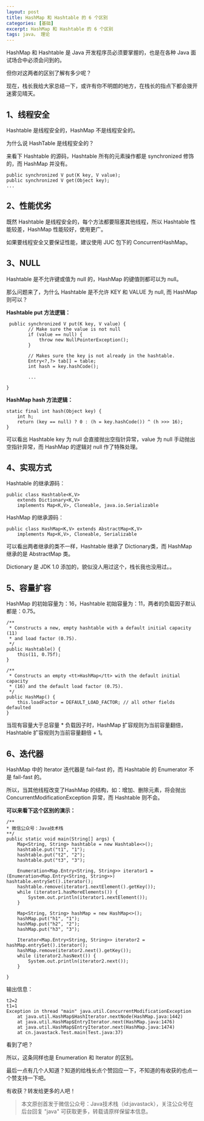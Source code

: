```yaml
---
layout: post
title: HashMap 和 Hashtable 的 6 个区别
categories: [基础]
excerpt: HashMap 和 Hashtable 的 6 个区别
tags: java， 理论  
---
```

HashMap 和 Hashtable 是 Java 开发程序员必须要掌握的，也是在各种 Java 面试场合中必须会问到的。

但你对这两者的区别了解有多少呢？

现在，栈长我给大家总结一下，或许有你不明朗的地方，在栈长的指点下都会拨开迷雾见晴天。

## 1、线程安全

Hashtable 是线程安全的，HashMap 不是线程安全的。

为什么说 HashTable 是线程安全的？

来看下 Hashtable 的源码，Hashtable 所有的元素操作都是 synchronized 修饰的，而 HashMap 并没有。

```
public synchronized V put(K key, V value);
public synchronized V get(Object key);
...
```

## 2、性能优劣

既然 Hashtable 是线程安全的，每个方法都要阻塞其他线程，所以 Hashtable 性能较差，HashMap 性能较好，使用更广。

如果要线程安全又要保证性能，建议使用 JUC 包下的 ConcurrentHashMap。

## 3、NULL

Hashtable 是不允许键或值为 null 的，HashMap 的键值则都可以为 null。

那么问题来了，为什么 Hashtable 是不允许 KEY 和 VALUE 为 null, 而 HashMap 则可以？

**Hashtable put 方法逻辑：**

```
 public synchronized V put(K key, V value) {
        // Make sure the value is not null
        if (value == null) {
            throw new NullPointerException();
        }

        // Makes sure the key is not already in the hashtable.
        Entry<?,?> tab[] = table;
        int hash = key.hashCode();
        
        ...
    
}        
```

**HashMap hash 方法逻辑：**

```
static final int hash(Object key) {
    int h;
    return (key == null) ? 0 : (h = key.hashCode()) ^ (h >>> 16);
}
```

可以看出 Hashtable key 为 null 会直接抛出空指针异常，value 为 null 手动抛出空指针异常，而 HashMap 的逻辑对 null 作了特殊处理。

## 4、实现方式

Hashtable 的继承源码：

```
public class Hashtable<K,V>
    extends Dictionary<K,V>
    implements Map<K,V>, Cloneable, java.io.Serializable
```

HashMap 的继承源码：

```
public class HashMap<K,V> extends AbstractMap<K,V>
    implements Map<K,V>, Cloneable, Serializable
```

可以看出两者继承的类不一样，Hashtable 继承了 Dictionary类，而 HashMap 继承的是 AbstractMap 类。

Dictionary 是 JDK 1.0 添加的，貌似没人用过这个，栈长我也没用过。。

## 5、容量扩容

HashMap 的初始容量为：16，Hashtable 初始容量为：11，两者的负载因子默认都是：0.75。

```
/**
 * Constructs a new, empty hashtable with a default initial capacity (11)
 * and load factor (0.75).
 */
public Hashtable() {
    this(11, 0.75f);
}

/**
 * Constructs an empty <tt>HashMap</tt> with the default initial capacity
 * (16) and the default load factor (0.75).
 */
public HashMap() {
    this.loadFactor = DEFAULT_LOAD_FACTOR; // all other fields defaulted
}
```

当现有容量大于总容量 * 负载因子时，HashMap 扩容规则为当前容量翻倍，Hashtable 扩容规则为当前容量翻倍 + 1。

## 6、迭代器

HashMap 中的 Iterator 迭代器是 fail-fast 的，而 Hashtable 的 Enumerator 不是 fail-fast 的。

所以，当其他线程改变了HashMap 的结构，如：增加、删除元素，将会抛出 ConcurrentModificationException 异常，而 Hashtable 则不会。

**可以来看下这个区别的演示：**

```
/**
* 微信公众号：Java技术栈
**/
public static void main(String[] args) {
    Map<String, String> hashtable = new Hashtable<>();
    hashtable.put("t1", "1");
    hashtable.put("t2", "2");
    hashtable.put("t3", "3");

    Enumeration<Map.Entry<String, String>> iterator1 = (Enumeration<Map.Entry<String, String>>) hashtable.entrySet().iterator();
    hashtable.remove(iterator1.nextElement().getKey());
    while (iterator1.hasMoreElements()) {
        System.out.println(iterator1.nextElement());
    }

    Map<String, String> hashMap = new HashMap<>();
    hashMap.put("h1", "1");
    hashMap.put("h2", "2");
    hashMap.put("h3", "3");

    Iterator<Map.Entry<String, String>> iterator2 = hashMap.entrySet().iterator();
    hashMap.remove(iterator2.next().getKey());
    while (iterator2.hasNext()) {
        System.out.println(iterator2.next());
    }

}
```

输出信息：

```
t2=2
t1=1
Exception in thread "main" java.util.ConcurrentModificationException
	at java.util.HashMap$HashIterator.nextNode(HashMap.java:1442)
	at java.util.HashMap$EntryIterator.next(HashMap.java:1476)
	at java.util.HashMap$EntryIterator.next(HashMap.java:1474)
	at cn.javastack.Test.main(Test.java:37)
```

看到了吧？

所以，这条同样也是 Enumeration 和 Iterator 的区别。 

最后一点有几个人知道？知道的给栈长点个赞回应一下，不知道的有收获的也点一个赞支持一下吧。

有收获？转发给更多的人吧！

> 本文原创首发于微信公众号：Java技术栈（id:javastack），关注公众号在后台回复 "java" 可获取更多，转载请原样保留本信息。